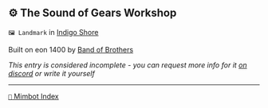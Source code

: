 ## ⚙️ The Sound of Gears Workshop

`🖼️ Landmark` in [Indigo Shore](<https://zeithalt.github.io/r/indigo_shore>)

Built on eon 1400 by [Band of Brothers](<https://zeithalt.github.io/r/band_of_brothers>)

_This entry is considered incomplete - you can request more info for it [on discord](<https://discord.com/channels/562910943848169472/1173922660489633802>) or write it yourself_

-----
[`📑` Mimbot Index](<https://zeithalt.github.io/r/#3780>)
<!---
-->